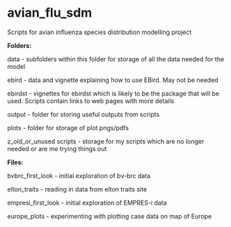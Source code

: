 # avian_flu_sdm

Scripts for avian influenza species distribution modelling project

**Folders:**

data - subfolders within this folder for storage of all the data needed for the model 
  
ebird - data and vignette explaining how to use EBird. May not be needed

ebirdst - vignettes for ebirdst which is likely to be the package that will be used. Scripts contain links to web pages with more details

output - folder for storing useful outputs from scripts

plots - folder for storage of plot pngs/pdfs

z_old_or_unused scripts - storage for my scripts which are no longer needed or are me trying things out 

**Files:**

bvbrc_first_look - initial exploration of bv-brc data

elton_traits - reading in data from elton traits site

empresi_first_look - initial exploration of EMPRES-i data

europe_plots - experimenting with plotting case data on map of Europe
